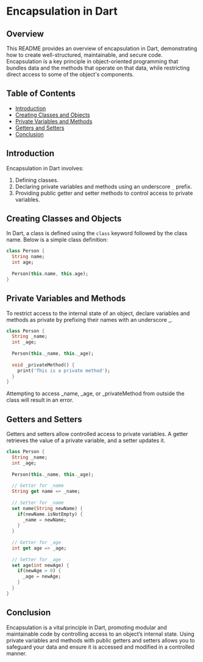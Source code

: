 # Encapsulation in Dart

## Overview

This README provides an overview of encapsulation in Dart, demonstrating how to create well-structured, maintainable, and secure code. Encapsulation is a key principle in object-oriented programming that bundles data and the methods that operate on that data, while restricting direct access to some of the object's components.

## Table of Contents

- [Introduction](#introduction)
- [Creating Classes and Objects](#creating-classes-and-objects)
- [Private Variables and Methods](#private-variables-and-methods)
- [Getters and Setters](#getters-and-setters)
- [Conclusion](#conclusion)

## Introduction

Encapsulation in Dart involves:
1. Defining classes.
2. Declaring private variables and methods using an underscore `_` prefix.
3. Providing public getter and setter methods to control access to private variables.

## Creating Classes and Objects

In Dart, a class is defined using the `class` keyword followed by the class name. Below is a simple class definition:

```dart
class Person {
  String name;
  int age;
  
  Person(this.name, this.age);
}
```

## Private Variables and Methods
To restrict access to the internal state of an object, declare variables and methods as private by prefixing their names with an underscore _.

```dart
class Person {
  String _name;
  int _age;
  
  Person(this._name, this._age);
  
  void _privateMethod() {
    print('This is a private method');
  }
}
```
Attempting to access _name, _age, or _privateMethod from outside the class will result in an error.

## Getters and Setters
Getters and setters allow controlled access to private variables. A getter retrieves the value of a private variable, and a setter updates it.

```dart
class Person {
  String _name;
  int _age;
  
  Person(this._name, this._age);
  
  // Getter for _name
  String get name => _name;
  
  // Setter for _name
  set name(String newName) {
    if(newName.isNotEmpty) {
      _name = newName;
    }
  }
  
  // Getter for _age
  int get age => _age;
  
  // Setter for _age
  set age(int newAge) {
    if(newAge > 0) {
      _age = newAge;
    }
  }
}
```

## Conclusion
Encapsulation is a vital principle in Dart, promoting modular and maintainable code by controlling access to an object’s internal state. Using private variables and methods with public getters and setters allows you to safeguard your data and ensure it is accessed and modified in a controlled manner.
